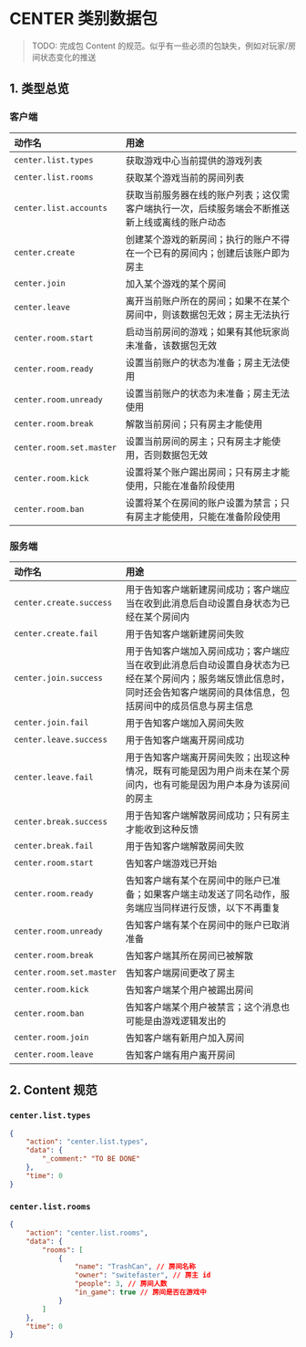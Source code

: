 # CENTER 类别数据包

> TODO: 完成包 Content 的规范。似乎有一些必须的包缺失，例如对玩家/房间状态变化的推送

## 1. 类型总览

### 客户端

动作名 | 用途
:- | :-
```center.list.types``` | 获取游戏中心当前提供的游戏列表
```center.list.rooms``` | 获取某个游戏当前的房间列表
```center.list.accounts``` | 获取当前服务器在线的账户列表；这仅需客户端执行一次，后续服务端会不断推送新上线或离线的账户动态
```center.create``` | 创建某个游戏的新房间；执行的账户不得在一个已有的房间内；创建后该账户即为房主
```center.join``` | 加入某个游戏的某个房间
```center.leave``` | 离开当前账户所在的房间；如果不在某个房间中，则该数据包无效；房主无法执行
```center.room.start``` | 启动当前房间的游戏；如果有其他玩家尚未准备，该数据包无效
```center.room.ready``` | 设置当前账户的状态为准备；房主无法使用
```center.room.unready``` | 设置当前账户的状态为未准备；房主无法使用
```center.room.break``` | 解散当前房间；只有房主才能使用
```center.room.set.master``` | 设置当前房间的房主；只有房主才能使用，否则数据包无效
```center.room.kick``` | 设置将某个账户踢出房间；只有房主才能使用，只能在准备阶段使用
```center.room.ban``` | 设置将某个在房间的账户设置为禁言；只有房主才能使用，只能在准备阶段使用

### 服务端

动作名 | 用途
:- | :-
```center.create.success``` | 用于告知客户端新建房间成功；客户端应当在收到此消息后自动设置自身状态为已经在某个房间内
```center.create.fail``` | 用于告知客户端新建房间失败
```center.join.success``` | 用于告知客户端加入房间成功；客户端应当在收到此消息后自动设置自身状态为已经在某个房间内；服务端反馈此信息时，同时还会告知客户端房间的具体信息，包括房间中的成员信息与房主信息
```center.join.fail``` | 用于告知客户端加入房间失败
```center.leave.success``` | 用于告知客户端离开房间成功
```center.leave.fail``` | 用于告知客户端离开房间失败；出现这种情况，既有可能是因为用户尚未在某个房间内，也有可能是因为用户本身为该房间的房主
```center.break.success``` | 用于告知客户端解散房间成功；只有房主才能收到这种反馈
```center.break.fail``` | 用于告知客户端解散房间失败
```center.room.start``` | 告知客户端游戏已开始
```center.room.ready``` | 告知客户端有某个在房间中的账户已准备；如果客户端主动发送了同名动作，服务端应当同样进行反馈，以下不再重复
```center.room.unready``` | 告知客户端有某个在房间中的账户已取消准备
```center.room.break``` | 告知客户端其所在房间已被解散
```center.room.set.master``` | 告知客户端房间更改了房主
```center.room.kick``` | 告知客户端某个用户被踢出房间
```center.room.ban``` | 告知客户端某个用户被禁言；这个消息也可能是由游戏逻辑发出的
```center.room.join``` | 告知客户端有新用户加入房间
```center.room.leave``` | 告知客户端有用户离开房间

## 2. Content 规范

### ```center.list.types```

```json
{
    "action": "center.list.types",
    "data": {
        "_comment:" "TO BE DONE"
    },
    "time": 0
}
```

### ```center.list.rooms```

```json
{
    "action": "center.list.rooms",
    "data": {
        "rooms": [
            {
                "name": "TrashCan", // 房间名称
                "owner": "switefaster", // 房主 id
                "people": 3, // 房间人数
                "in_game": true // 房间是否在游戏中
            }
        ]
    },
    "time": 0
}
```